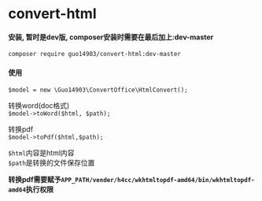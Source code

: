 # convert-html
#### 安装, 暂时是dev版, composer安装时需要在最后加上:dev-master
`composer require guo14903/convert-html:dev-master`
#### 使用
`$model = new \Guo14903\ConvertOffice\HtmlConvert();` 
  
  转换word(doc格式)  
`$model->toWord($html, $path);` 
  
  转换pdf  
`$model->toPdf($html,$path);` 
   
`$html`内容是html内容  
`$path`是转换的文件保存位置
  
**转换pdf需要赋予`APP_PATH/vender/h4cc/wkhtmltopdf-amd64/bin/wkhtmltopdf-amd64`执行权限**